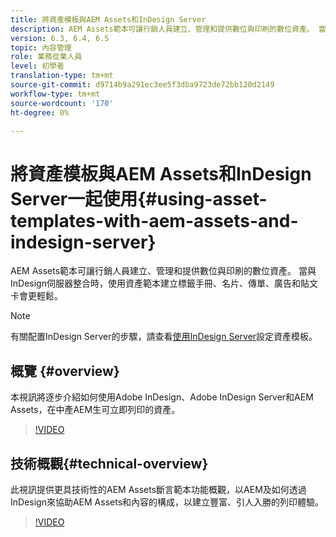 ```yaml
---
title: 將資產模板與AEM Assets和InDesign Server
description: AEM Assets範本可讓行銷人員建立、管理和提供數位與印刷的數位資產。 當與InDesign伺服器整合時，使用資產範本建立標籤手冊、名片、傳單、廣告和貼文卡會更輕鬆。
version: 6.3, 6.4, 6.5
topic: 內容管理
role: 業務從業人員
level: 初學者
translation-type: tm+mt
source-git-commit: d9714b9a291ec3ee5f3dba9723de72bb120d2149
workflow-type: tm+mt
source-wordcount: '170'
ht-degree: 0%

---
```



# 將資產模板與AEM Assets和InDesign Server一起使用{#using-asset-templates-with-aem-assets-and-indesign-server}

AEM Assets範本可讓行銷人員建立、管理和提供數位與印刷的數位資產。 當與InDesign伺服器整合時，使用資產範本建立標籤手冊、名片、傳單、廣告和貼文卡會更輕鬆。

>[!NOTE]
>
>有關配置InDesign Server的步驟，請查看[使用InDesign Server](asset-templates-technical-video-setup.md)設定資產模板。

## 概覽 {#overview}

本視訊將逐步介紹如何使用Adobe InDesign、Adobe InDesign Server和AEM Assets，在中產AEM生可立即列印的資產。

>[!VIDEO](https://video.tv.adobe.com/v/25170?quality=12&learn=on)

## 技術概觀{#technical-overview}

此視訊提供更具技術性的AEM Assets斷言範本功能概觀，以AEM及如何透過InDesign來協助AEM Assets和內容的構成，以建立豐富、引人入勝的列印體驗。

>[!VIDEO](https://video.tv.adobe.com/v/17071/?quality=9&learn=on)
